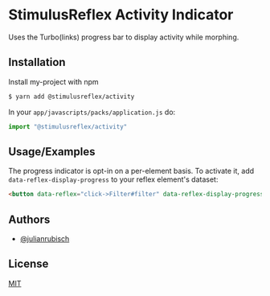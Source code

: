 
# StimulusReflex Activity Indicator

Uses the Turbo(links) progress bar to display activity while morphing.




## Installation

Install my-project with npm

```bash
$ yarn add @stimulusreflex/activity  
```

In your `app/javascripts/packs/application.js` do:
```javascript
import "@stimulusreflex/activity"
```    

## Usage/Examples

The progress indicator is opt-in on a per-element basis. To activate it, add `data-reflex-display-progress` to your reflex element's dataset:

```html
<button data-reflex="click->Filter#filter" data-reflex-display-progress />
```
  
## Authors

- [@julianrubisch](https://www.github.com/julianrubisch)

  
## License

[MIT](https://choosealicense.com/licenses/mit/)

  
